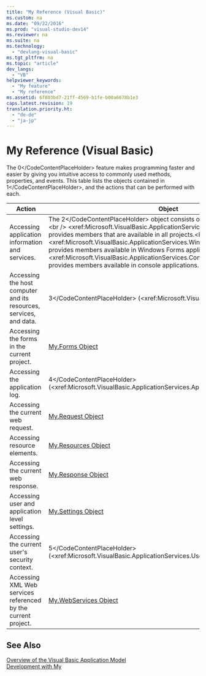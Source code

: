 ```yaml
---
title: "My Reference (Visual Basic)"
ms.custom: na
ms.date: "09/22/2016"
ms.prod: "visual-studio-dev14"
ms.reviewer: na
ms.suite: na
ms.technology: 
  - "devlang-visual-basic"
ms.tgt_pltfrm: na
ms.topic: "article"
dev_langs: 
  - "VB"
helpviewer_keywords: 
  - "My feature"
  - "My reference"
ms.assetid: 6f803bd7-21ff-4569-b1fe-b00a6678b1e3
caps.latest.revision: 19
translation.priority.ht: 
  - "de-de"
  - "ja-jp"
---
```

# My Reference (Visual Basic)
The <CodeContentPlaceHolder>0\</CodeContentPlaceHolder> feature makes programming faster and easier by giving you intuitive access to commonly used methods, properties, and events. This table lists the objects contained in <CodeContentPlaceHolder>1\</CodeContentPlaceHolder>, and the actions that can be performed with each.  
  
|**Action**|**Object**|  
|----------------|----------------|  
|Accessing application information and services.|The <CodeContentPlaceHolder>2\</CodeContentPlaceHolder> object consists of the following classes:\<br />\<br /> \<xref:Microsoft.VisualBasic.ApplicationServices.ApplicationBase*> provides members that are available in all projects.\<br />\<br /> \<xref:Microsoft.VisualBasic.ApplicationServices.WindowsFormsApplicationBase*> provides members available in Windows Forms applications.\<br />\<br /> \<xref:Microsoft.VisualBasic.ApplicationServices.ConsoleApplicationBase*> provides members available in console applications.|  
|Accessing the host computer and its resources, services, and data.|<CodeContentPlaceHolder>3\</CodeContentPlaceHolder> (\<xref:Microsoft.VisualBasic.Devices.Computer*>)|  
|Accessing the forms in the current project.|[My.Forms Object](../vs140/my.forms-object.md)|  
|Accessing the application log.|<CodeContentPlaceHolder>4\</CodeContentPlaceHolder> (\<xref:Microsoft.VisualBasic.ApplicationServices.ApplicationBase.Log*>)|  
|Accessing the current web request.|[My.Request Object](../vs140/my.request-object.md)|  
|Accessing resource elements.|[My.Resources Object](../vs140/my.resources-object.md)|  
|Accessing the current web response.|[My.Response Object](../vs140/my.response-object.md)|  
|Accessing user and application level settings.|[My.Settings Object](../vs140/my.settings-object.md)|  
|Accessing the current user's security context.|<CodeContentPlaceHolder>5\</CodeContentPlaceHolder> (\<xref:Microsoft.VisualBasic.ApplicationServices.User*>)|  
|Accessing XML Web services referenced by the current project.|[My.WebServices Object](../vs140/my.webservices-object.md)|  
  
## See Also  
 [Overview of the Visual Basic Application Model](../vs140/overview-of-the-visual-basic-application-model.md)   
 [Development with My](../vs140/development-with-my--visual-basic-.md)
